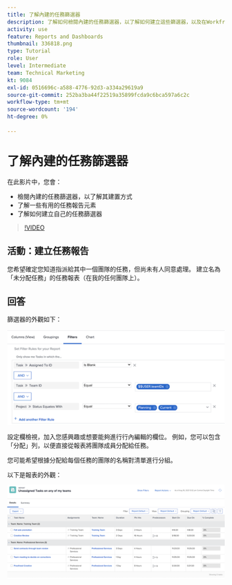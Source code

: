 ```yaml
---
title: 了解內建的任務篩選器
description: 了解如何檢閱內建的任務篩選器，以了解如何建立這些篩選器，以及在Workfront中建立您自己的任務篩選器。
activity: use
feature: Reports and Dashboards
thumbnail: 336818.png
type: Tutorial
role: User
level: Intermediate
team: Technical Marketing
kt: 9084
exl-id: 0516696c-a588-4776-92d3-a334a29619a9
source-git-commit: 252ba3ba44f22519a35899fcda9c6bca597a6c2c
workflow-type: tm+mt
source-wordcount: '194'
ht-degree: 0%

---
```


# 了解內建的任務篩選器

在此影片中，您會：

* 檢閱內建的任務篩選器，以了解其建置方式
* 了解一些有用的任務報告元素
* 了解如何建立自己的任務篩選器

>[!VIDEO](https://video.tv.adobe.com/v/336818/?quality=12)

## 活動：建立任務報告

您希望確定您知道指派給其中一個團隊的任務，但尚未有人同意處理。 建立名為「未分配任務」的任務報表（在我的任何團隊上）。

## 回答

篩選器的外觀如下：

![建立任務篩選器的螢幕影像](assets/opening-built-in-task-filters-1.png)

設定欄檢視，加入您感興趣或想要能夠進行行內編輯的欄位。 例如，您可以包含「分配」列，以便直接從報表將團隊成員分配給任務。

您可能希望根據分配給每個任務的團隊的名稱對清單進行分組。

以下是報表的外觀：

![任務報表的影像](assets/opening-built-in-task-filters-2.png)
